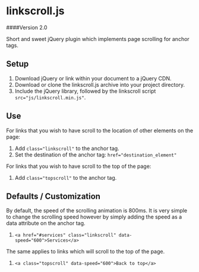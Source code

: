 linkscroll.js
=============

####Version 2.0

Short and sweet jQuery plugin which implements page scrolling for anchor tags.

Setup
-----

1. Download jQuery or link within your document to a jQuery CDN.
2. Download or clone the linkscroll.js archive into your project directory.
3. Include the jQuery library, followed by the linkscroll script `src="js/linkscroll.min.js"`.

Use
---

For links that you wish to have scroll to the location of other elements on the page:

1. Add `class="linkscroll"` to the anchor tag.
2. Set the destination of the anchor tag: `href="destination_element"`

For links that you wish to have scroll to the top of the page:

1. Add `class="topscroll"` to the anchor tag.

Defaults / Customization
------------------------

By default, the speed of the scrolling animation is 800ms. It is very simple to change the scrolling speed however by simply adding the speed as a data attribute on the anchor tag.

1. `<a href="#services" class="linkscroll" data-speed="600">Services</a>`

The same applies to links which will scroll to the top of the page.

1. `<a class="topscroll" data-speed="600">Back to top</a>`
